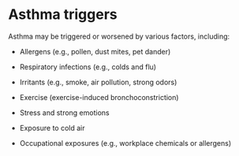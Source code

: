 # Asthma triggers

Asthma may be triggered or worsened by various factors, including:

* Allergens (e.g., pollen, dust mites, pet dander)

* Respiratory infections (e.g., colds and flu)

* Irritants (e.g., smoke, air pollution, strong odors)

* Exercise (exercise-induced bronchoconstriction)

* Stress and strong emotions

* Exposure to cold air

* Occupational exposures (e.g., workplace chemicals or allergens)
